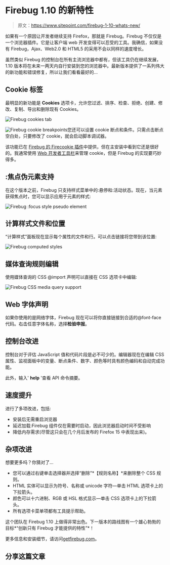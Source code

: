 # Firebug 1.10 的新特性

> 原文：<https://www.sitepoint.com/firebug-1-10-whats-new/>

如果有一个原因让开发者继续支持 Firefox，那就是 Firebug。Firebug 不仅仅是一个浏览器插件。它是让客户端 web 开发变得可以忍受的工具。我确信，如果没有 Firebug，Ajax、Web2.0 和 HTML5 的采用不会以同样的速度增长。

虽然类似 Firebug 的控制台在所有主流浏览器中都有，但该工具仍在继续发展，1.10 版本将在未来一两天内自行安装到您的浏览器中。最新版本提供了一系列伟大的新功能和错误修复，所以让我们看看最好的…

## Cookie 标签

最明显的新功能是 **Cookies** 选项卡，允许您过滤、排序、检查、拒绝、创建、修改、复制、导出和删除现有 Cookies。

![Firebug cookies tab](img/1183172e17cda0034aee36803426ae38.png)

![Firebug cookie breakpoints](img/b4156f08050ed06b11a44e9ac9f357ea.png)您还可以设置 cookie 断点和条件。只需点击断点空白处，只要修改了 cookie，就会启动脚本调试器。

该功能已在 [Firebug 的 Firecookie 插件](https://getfirebug.com/wiki/index.php/Firebug_Extensions#Firecookie)中提供，但在主安装中看到它还是很好的。我通常使用 [Web 开发者工具栏](https://addons.mozilla.org/en-US/firefox/addon/web-developer/)来管理 cookie，但是 Firebug 的实现要巧妙得多。

## :焦点伪元素支持

在这个版本之前，Firebug 只支持样式菜单中的:悬停和:活动状态。现在，当元素获得焦点时，您可以显示应用于元素的样式:

![Firebug :focus style pseudo element](img/c46c3cac6722cf5fa3f52287fb8faec4.png)

## 计算样式文件和位置

“计算样式”面板现在显示每个属性的文件和行。可以点击链接将您带到该位置:

![Firebug computed styles](img/eb12b181440c7253d84f3967c0129967.png)

## 媒体查询规则编辑

使用媒体查询的 CSS @import 声明可以直接在 CSS 选项卡中编辑:

![Firebug CSS media query support](img/9e681016bb1012f1c9091b2251e80306.png)

## Web 字体声明

如果你使用的是网络字体，Firebug 现在可以将你直接链接到合适的@font-face 代码。右击任意字体名称，选择**检验申报**。

## 控制台改进

控制台对于评估 JavaScript 值和代码片段是必不可少的。编辑器现在在编辑 CSS 属性、监视面板中的变量、断点条件、数字、颜色等时具有颜色编码和自动完成功能。

此外，输入' **help** '查看 API 命令摘要。

## 速度提升

进行了多项改进，包括:

*   安装后无需重启浏览器
*   延迟加载:Firebug 组件仅在需要时启动，因此浏览器启动时间不受影响
*   降低内存需求(尽管这只会在几个月后发布的 Firefox 15 中表现出来)。

## 杂项改进

想要更多吗？你猜对了…

*   您可以通过右键单击选择器并选择“删除”*【规则名称】*来删除整个 CSS 规则。
*   HTML 实体可以显示为符号、名称或 unicode 字符—单击 HTML 选项卡上的下拉箭头。
*   颜色可以十六进制、RGB 或 HSL 格式显示—单击 CSS 选项卡上的下拉箭头。
*   所有选项卡菜单项都有工具提示帮助。

这个团队在 Firebug 1.10 上做得非常出色。下一版本的路线图有一个雄心勃勃的目标*“创新只有 Firebug 才能提供的特性”*！

更多信息和安装细节，请访问[getfirebug.com](http://getfirebug.com/)。

## 分享这篇文章